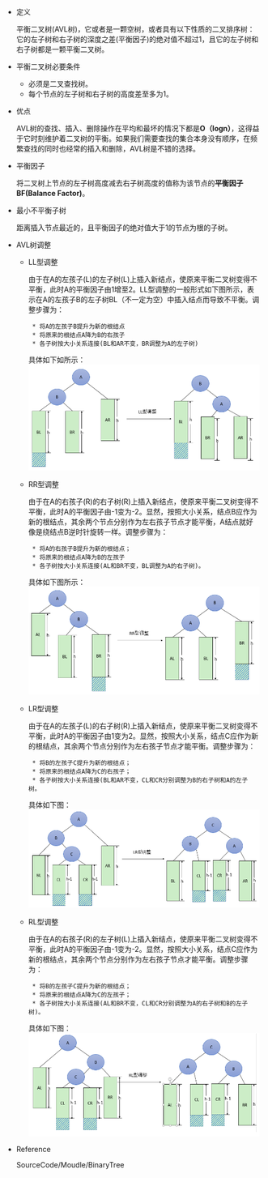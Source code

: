 - 定义

   平衡二叉树(AVL树)，它或者是一颗空树，或者具有以下性质的二叉排序树：它的左子树和右子树的深度之差(平衡因子)的绝对值不超过1，且它的左子树和右子树都是一颗平衡二叉树。

- 平衡二叉树必要条件
   - 必须是二叉查找树。
   - 每个节点的左子树和右子树的高度差至多为1。
   
- 优点

   AVL树的查找、插入、删除操作在平均和最坏的情况下都是**O（logn）**，这得益于它时刻维护着二叉树的平衡。如果我们需要查找的集合本身没有顺序，在频繁查找的同时也经常的插入和删除，AVL树是不错的选择。

- 平衡因子

    将二叉树上节点的左子树高度减去右子树高度的值称为该节点的**平衡因子BF(Balance Factor)**。

- 最小不平衡子树

    距离插入节点最近的，且平衡因子的绝对值大于1的节点为根的子树。

* AVL树调整
    * LL型调整

        由于在A的左孩子(L)的左子树(L)上插入新结点，使原来平衡二叉树变得不平衡，此时A的平衡因子由1增至2。LL型调整的一般形式如下图所示，表示在A的左孩子B的左子树BL（不一定为空）中插入结点而导致不平衡。调整步骤为：

           * 将A的左孩子B提升为新的根结点
           * 将原来的根结点A降为B的右孩子
           * 各子树按大小关系连接(BL和AR不变，BR调整为A的左子树)

        具体如下如所示：
        ![LL](../Image/AVL-LL.png)

    * RR型调整

        由于在A的右孩子(R)的右子树(R)上插入新结点，使原来平衡二叉树变得不平衡，此时A的平衡因子由-1变为-2。显然，按照大小关系，结点B应作为新的根结点，其余两个节点分别作为左右孩子节点才能平衡，A结点就好像是绕结点B逆时针旋转一样。调整步骤为：

           * 将A的右孩子B提升为新的根结点；
           * 将原来的根结点A降为B的左孩子
           * 各子树按大小关系连接(AL和BR不变，BL调整为A的右子树)。

        具体如下图所示：
        		![RR](../Image/AVL-RR.png)

    * LR型调整

        由于在A的左孩子(L)的右子树(R)上插入新结点，使原来平衡二叉树变得不平衡，此时A的平衡因子由1变为2。显然，按照大小关系，结点C应作为新的根结点，其余两个节点分别作为左右孩子节点才能平衡。调整步骤为：

           * 将B的左孩子C提升为新的根结点；
           * 将原来的根结点A降为C的右孩子；
           * 各子树按大小关系连接(BL和AR不变，CL和CR分别调整为B的右子树和A的左子树。

        具体如下图：
        ![LR](../Image/AVL-LR.png)

    * RL型调整

        由于在A的右孩子(R)的左子树(L)上插入新结点，使原来平衡二叉树变得不平衡，此时A的平衡因子由-1变为-2。显然，按照大小关系，结点C应作为新的根结点，其余两个节点分别作为左右孩子节点才能平衡。调整步骤为：

           * 将B的左孩子C提升为新的根结点；
           * 将原来的根结点A降为C的左孩子；
           * 各子树按大小关系连接(AL和BR不变，CL和CR分别调整为A的右子树和B的左子树)。

        具体如下图：
        ![RL](../Image/AVL-RL.png)

* Reference

    SourceCode/Moudle/BinaryTree